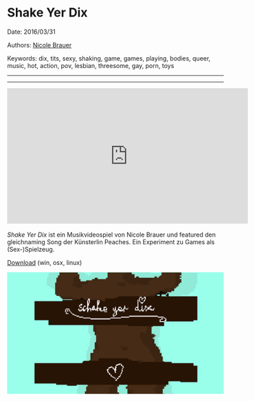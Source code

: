 # Shake Yer Dix

Date: 2016/03/31

Authors: [Nicole Brauer](https://www.google.com/#safe=off&q=nicole+brauer)

Keywords: dix, tits, sexy, shaking, game, games, playing, bodies, queer, music, hot, action, pov, lesbian, threesome, gay, porn, toys

---
---

<iframe width="560" height="315" src="https://www.youtube.com/embed/v0Or7pMoxcw" frameborder="0" allowfullscreen></iframe>

*Shake Yer Dix* ist ein Musikvideospiel von Nicole Brauer und featured den gleichnaming Song der Künsterlin Peaches.
Ein Experiment zu Games als (Sex-)Spielzeug.

[Download](https://voec.itch.io/shake-yer-dix) (win, osx, linux)

![](image.png)
